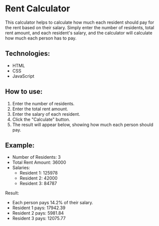 # Rent Calculator

This calculator helps to calculate how much each resident should pay for the rent based on their salary. Simply enter the number of residents, total rent amount, and each resident's salary, and the calculator will calculate how much each person has to pay.

## Technologies:
- HTML
- CSS
- JavaScript

## How to use:
1. Enter the number of residents.
2. Enter the total rent amount.
3. Enter the salary of each resident.
4. Click the "Calculate" button.
5. The result will appear below, showing how much each person should pay.

## Example:
- Number of Residents: 3
- Total Rent Amount: 36000
- Salaries:
  - Resident 1: 125978
  - Resident 2: 42000
  - Resident 3: 84787

Result:
- Each person pays 14.2% of their salary.
- Resident 1 pays: 17942.39
- Resident 2 pays: 5981.84
- Resident 3 pays: 12075.77
